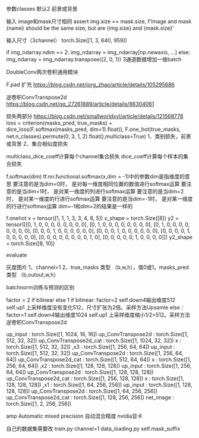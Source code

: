 
参数classes 默认2 前景或背景

输入
image和mask尺寸相同
assert img.size == mask.size,  f'Image and mask {name} should be the same size, but are {img.size} and {mask.size}'

输入尺寸（3channel）
torch.Size([1, 3, 640, 959])

if img_ndarray.ndim == 2:
    img_ndarray = img_ndarray[np.newaxis, ...]
else:
    img_ndarray = img_ndarray.transpose((2, 0, 1))
3通道数据增加一维batch



DoubleConv两次卷积通用模块

F.pad 扩充
https://blog.csdn.net/jorg_zhao/article/details/105295686

逆卷积ConvTranspose2d
https://blog.csdn.net/qq_27261889/article/details/86304061



损失两部分
https://blog.csdn.net/smallworldxyl/article/details/121568778
loss = criterion(masks_pred, true_masks) + dice_loss(F.softmax(masks_pred, dim=1).float(),
F.one_hot(true_masks, net.n_classes).permute(0, 3, 1, 2).float(),multiclass=True)
1、类别损失，前景或背景
2、集合相似度损失


multiclass_dice_coeff计算每个channel集合损失
    dice_coeff计算每个样本的集合损失




f.softmax(dim)
tf.nn.functional.softmax(x,dim = -1)中的参数dim是指维度的意思
要注意的是当dim=0时， 是对每一维度相同位置的数值进行softmax运算
要注意的是当dim=1时， 是对某一维度的列进行softmax运算
要注意的是当dim=2时， 是对某一维度的行进行softmax运算
要注意的是当dim=-1时， 是对某一维度的行进行softmax运算
dim=-1和dim=2的结果是一样的


f.onehot
x =  tensor([1, 1, 1, 3, 3, 4, 8, 5])
x_shape =  torch.Size([8])
y2 =  tensor([[0, 1, 0, 0, 0, 0, 0, 0, 0, 0],
        [0, 1, 0, 0, 0, 0, 0, 0, 0, 0],
        [0, 1, 0, 0, 0, 0, 0, 0, 0, 0],
        [0, 0, 0, 1, 0, 0, 0, 0, 0, 0],
        [0, 0, 0, 1, 0, 0, 0, 0, 0, 0],
        [0, 0, 0, 0, 1, 0, 0, 0, 0, 0],
        [0, 0, 0, 0, 0, 0, 0, 0, 1, 0],
        [0, 0, 0, 0, 0, 1, 0, 0, 0, 0]])
y2_shape =  torch.Size([8, 10])




evaluate


灰度图片
1、channel=1
2、true_masks 类型 （b,w,h），值0或1。masks_pred 类型 （b,outout,w,h）





batchnorm训练与预测的区别

factor = 2 if bilinear else 1
if bilinear:
    factor=2
    self.down4输出维度512
    self.up1 上采样维度没有变化512，尺寸扩张为2倍。采样方法Upsamle
else：
    factor=1
    self.down4输出维度1024
    self.up1 上采样维度缩小1/2=512。采样方法逆卷积ConvTranspose2d
    
    




up_input : torch.Size([1, 1024, 16, 16])
up_ConvTranspose2d : torch.Size([1, 512, 32, 32])
up_ConvTranspose2d_cat : torch.Size([1, 1024, 32, 32])
x : torch.Size([1, 512, 32, 32]) ,x3 : torch.Size([1, 256, 64, 64])
up_input : torch.Size([1, 512, 32, 32])
up_ConvTranspose2d : torch.Size([1, 256, 64, 64])
up_ConvTranspose2d_cat : torch.Size([1, 512, 64, 64])
x : torch.Size([1, 256, 64, 64]) ,x2 : torch.Size([1, 128, 128, 128])
up_input : torch.Size([1, 256, 64, 64])
up_ConvTranspose2d : torch.Size([1, 128, 128, 128])
up_ConvTranspose2d_cat : torch.Size([1, 256, 128, 128])
x : torch.Size([1, 128, 128, 128]) ,x1 : torch.Size([1, 64, 256, 256])
up_input : torch.Size([1, 128, 128, 128])
up_ConvTranspose2d : torch.Size([1, 64, 256, 256])
up_ConvTranspose2d_cat : torch.Size([1, 128, 256, 256])
net_image : torch.Size([1, 2, 256, 256])



amp Automatic mixed precision
自动混合精度 nvidia显卡



自己的数据集需要改
train.py channel=1 
data_loading.py self.mask_suffix



